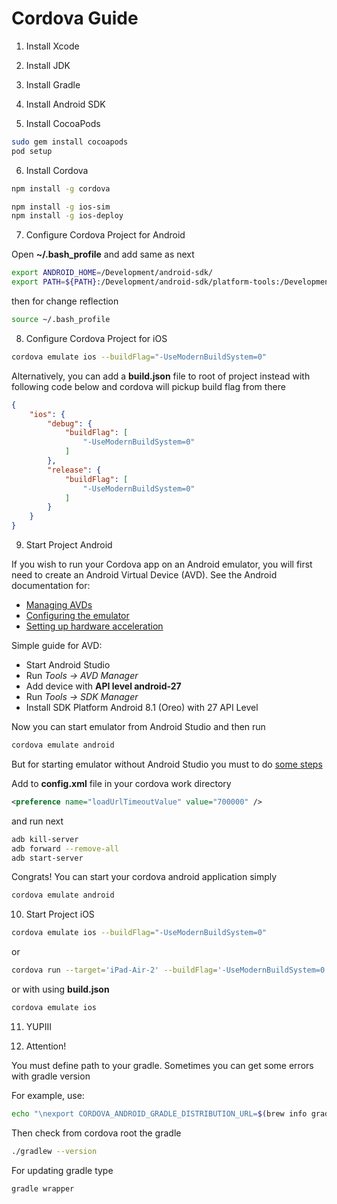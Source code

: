 # Cordova Guide

1. Install Xcode

2. Install JDK

3. Install Gradle

4. Install Android SDK

5. Install CocoaPods

```bash
sudo gem install cocoapods
pod setup
```

6. Install Cordova

```bash
npm install -g cordova

npm install -g ios-sim
npm install -g ios-deploy
```

7. Configure Cordova Project for Android

Open **~/.bash_profile** and add same as next
```bash
export ANDROID_HOME=/Development/android-sdk/
export PATH=${PATH}:/Development/android-sdk/platform-tools:/Development/android-sdk/tools
```

then for change reflection

```bash
source ~/.bash_profile
```

8. Configure Cordova Project for iOS

```bash
cordova emulate ios --buildFlag="-UseModernBuildSystem=0"
```

Alternatively, you can add a **build.json** file to root of project instead with following code below and cordova will pickup build flag from there

```json
{
	"ios": {
		"debug": { 
			"buildFlag": [
				"-UseModernBuildSystem=0"
			]
		},
		"release": {
			"buildFlag": [
				"-UseModernBuildSystem=0"
			]
		}
	}
}
```

9. Start Project Android

If you wish to run your Cordova app on an Android emulator, you will first need to create an Android Virtual Device (AVD). See the Android documentation for:
- [Managing AVDs](https://developer.android.com/studio/run/managing-avds)
- [Configuring the emulator](https://developer.android.com/studio/run/emulator#about)
- [Setting up hardware acceleration](https://developer.android.com/studio/run/emulator-acceleration)

Simple guide for AVD:
- Start Android Studio
- Run *Tools -> AVD Manager*
- Add device with **API level android-27**
- Run *Tools -> SDK Manager*
- Install SDK Platform Android 8.1 (Oreo) with 27 API Level

Now you can start emulator from Android Studio and then run 

```bash
cordova emulate android
```

But for starting emulator without Android Studio you must to do [some steps](https://stackoverflow.com/questions/44604265/cordova-and-adb-server-issue/50503179#50503179)

Add to **config.xml** file in your cordova work directory

```xml
<preference name="loadUrlTimeoutValue" value="700000" />
```

and run next

```bash
adb kill-server
adb forward --remove-all
adb start-server
```

Congrats! You can start your cordova android application simply

```bash
cordova emulate android
```

10. Start Project iOS

```bash
cordova emulate ios --buildFlag="-UseModernBuildSystem=0"
```

or

```bash
cordova run --target='iPad-Air-2' --buildFlag='-UseModernBuildSystem=0'
```

or with using **build.json**

```bash
cordova emulate ios
```

11. YUPIII

12. Attention!

You must define path to your gradle. Sometimes you can get some errors with gradle version

For example, use:
```bash
echo "\nexport CORDOVA_ANDROID_GRADLE_DISTRIBUTION_URL=$(brew info gradle | grep /usr/local/Cellar/gradle | awk '{print $1}')/bin/gradle" >> ~/.bashrc
```

Then check from cordova root the gradle
```bash
./gradlew --version
```

For updating gradle type
```bash
gradle wrapper
```
